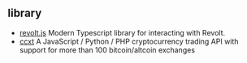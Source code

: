 ## library

- [revolt.js](https://github.com/revoltchat/revolt.js) Modern Typescript library for interacting with Revolt.
- [ccxt](https://github.com/ccxt/ccxt) A JavaScript / Python / PHP cryptocurrency trading API with support for more than 100 bitcoin/altcoin exchanges